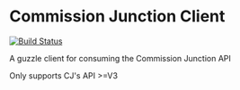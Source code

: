 Commission Junction Client
==========================

[![Build Status](https://travis-ci.org/NMRKT/commission-junction.svg?branch=master)](https://travis-ci.org/NMRKT/commission-junction)

A guzzle client for consuming the Commission Junction API

Only supports CJ's API >=V3
